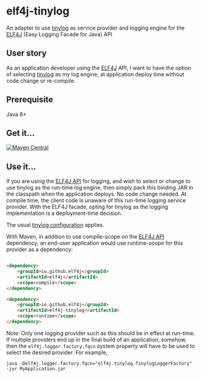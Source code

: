 # elf4j-tinylog

An adapter to use [tinylog](https://tinylog.org/v2/) as service provider and logging engine
for the [ELF4J](https://github.com/elf4j/elf4j) (Easy Logging Facade for Java) API

## User story

As an application developer using the [ELF4J](https://github.com/elf4j/elf4j) API, I want to have the option of
selecting [tinylog](https://tinylog.org/v2/) as my log engine, at application deploy time without code change or
re-compile.

## Prerequisite

Java 8+

## Get it...

[![Maven Central](https://img.shields.io/maven-central/v/io.github.elf4j/elf4j-tinylog.svg?label=Maven%20Central)](https://search.maven.org/search?q=g:%22io.github.elf4j%22%20AND%20a:%22elf4j-tinylog%22)

## Use it...

If you are using the [ELF4J API](https://github.com/elf4j/elf4j) for logging, and wish to select or
change to use tinylog as the run-time log engine, then simply pack this binding JAR in the classpath when the
application deploys. No code change needed. At compile time, the client code is unaware of this run-time logging service
provider. With the ELF4J facade, opting for tinylog as the logging implementation is a deployment-time decision.

The usual [tinylog configuration](https://tinylog.org/v2/configuration/) applies.

With Maven, in addition to use compile-scope on the [ELF4J API](https://github.com/elf4j/elf4j) dependency, an end-user
application would use runtime-scope for this provider as a dependency:

```html

<dependency>
    <groupId>io.github.elf4j</groupId>
    <artifactId>elf4j</artifactId>
    <scope>compile</scope>
</dependency>

<dependency>
    <groupId>io.github.elf4j</groupId>
    <artifactId>elf4j-tinylog</artifactId>
    <scope>runtime</scope>
</dependency>
```

Note: Only one logging provider such as this should be in effect at run-time. If multiple providers end up in the final
build of an application, somehow, then the `elf4j.logger.factory.fqcn` system property will have to be used to select
the desired provider. For example,

```
java -Delf4j.logger.factory.fqcn="elf4j.tinylog.TinylogLoggerFactory" -jar MyApplication.jar
```